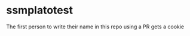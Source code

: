 # ssmplatotest

The first person to write their name in this repo using a PR gets a cookie

 <Replace this with your name>

